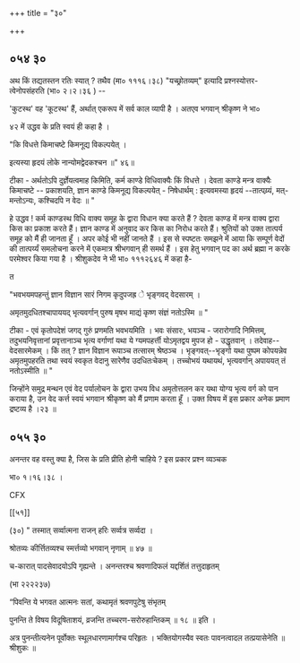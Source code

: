 +++
title = "३०"

+++


## ०५४ ३०
अथ किं तद्यतस्तन रतिः स्यात् ? तथैव (मा० १११६।३८) "यच्छ्रोतव्यम्" इत्यादि प्रश्नस्योत्तर-त्वेनोपसंहरति (भा० २।२।३६ ) -- 

'कुटस्थ' वह 'कूटस्थ' हैं, अर्थात् एकरूप में सर्व काल व्यापी है । अतएव भगवान् श्रीकृष्ण ने भा० 


४२ में उद्धव के प्रति स्वयं ही कहा है । 

"कि विधत्ते किमाचष्टे किमनूद्य विकल्पयेत् । 

इत्यस्या हृदयं लोके नान्योमद्वेदकश्चन ॥" ४६॥ 

टीका - अर्थतोऽपि दुर्ज्ञेयत्वमाह किमिति, कर्म काण्डे विधिवाक्यैः किं विधत्ते । देवता काण्डे मन्त्र वाक्यैः किमाचष्टे -- प्रकाशयति, ज्ञान काण्डे किमनूद्य विकल्पयेत् - निषेधार्थम् : इत्यवमस्या हृदयं --तात्पय्र्यं, मत्-मन्तोऽन्यः, कश्चिदपि न वेदः ॥ " 

हे उद्धव ! कर्म काण्डस्थ विधि वाक्य समूह के द्वारा विधान क्या करते हैं ? देवता काण्ड में मन्त्र वाक्य द्वारा किस का प्रकाश करते हैं। ज्ञान काण्ड में अनुवाद कर किस का निरोध करते हैं। श्रुतियों को उक्त तात्पर्य समूह को मैं ही जानता हूँ । अपर कोई भी नहीं जानते हैं । इस से स्पष्टतः समझने में आया कि सम्पूर्ण वेदों की तात्पर्य्यं समलोचना करने में एकमात्र श्रीभगवान् ही समर्थ हैं । इस हेतु भगवान् पद का अर्थ ब्रह्मा न करके परमेश्वर किया गया है । श्रीशुकदेव ने भी भा० १११२६४६ में कहा है- 

त 

"भवभयमपहन्तुं ज्ञान विज्ञान सारं निगम कृदुपजह्र े भृङ्गवद् वेदसारम् । 

अमृतमुदधितश्चापाययद् भृत्यवर्गान् पुरुष मृषभ माद्यं कृष्ण संज्ञं नतोऽस्मि ॥ " 


टीका - एवं कृतोपदेशं जगद् गुरुं प्रणमति भवभयमिति । भवः संसारः, भयञ्च - जरारोगादि निमित्तम्, तदुभयनिवृत्तानां प्रवृत्तानाञ्च भृत्य वर्गाणां यथा ये ग्यमपहर्त्ती योऽमृतद्वय मुपज हो - उद्धृतवान् । तदेवाह-- वेदसारमेकम् । किं तत् ? ज्ञान विज्ञान रूपाञ्च तत्सारम् श्रेष्ठञ्च । भृङ्गवत्--भृङ्गो यथा पुष्पम कोपयन्नेव अमृतमुपहरति तथा स्वयं स्वकृत वेदानु सारेणैव उदधितःचेकम् । तच्चोभयं यथायथं, भृत्यवर्गान् अपाययत् तं नतोऽस्मीति ॥ " 

जिन्होंने समुद्र मन्थन एवं वेद पर्यालोचन के द्वारा उभय विध अमृतोत्तलन कर यथा योग्य भृत्य वर्ग को पान कराया है, उन वेद कर्त्त स्वयं भगवान श्रीकृष्ण को मैं प्रणाम करता हूँ । उक्त विषय में इस प्रकार अनेक प्रमाण द्रष्टव्य है ।२३ ॥ 


## ०५५ ३०
अनन्तर वह वस्तु क्या है, जिस के प्रति प्रीति होनी चाहिये ? इस प्रकार प्रश्न व्यञ्चक 

भा० १।१६।३८ । 



CFX 

[[५१]]

(३०) " तस्मात् सर्व्वात्मना राजन् हरिः सर्व्वत्र सर्व्वदा । 

श्रोतव्यः कीर्त्तितव्यश्च स्मर्त्तव्यो भगवान् नृणाम् ॥ ४७ ॥ 

च-कारात् पादसेवादयोऽपि गृह्यन्ते । अनन्तरश्च श्रवणादिफलं यद्दर्शितं तत्तुदाहृतम् 

(भा २२२२३७) 

“पिवन्ति ये भगवत आत्मनः सतां, कथामृतं श्रवणपुटेषु संभृतम् 

पुनन्ति ते विषय विदूषिताशयं, व्रजन्ति तच्चरण-सरोरुहान्तिकम् ॥ १८ ॥ इति । 

अत्र पुनन्तीत्यनेन पूर्वोक्तः स्थूलधारणामार्गश्च परिहृतः । भक्तियोगस्यैव स्वतः पावनत्वादल तत्प्रयासेनेति ॥ श्रीशुकः ॥ 
